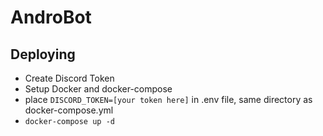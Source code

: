 # AndroBot

## Deploying
 
* Create Discord Token
* Setup Docker and docker-compose
* place `DISCORD_TOKEN=[your token here]` in .env file, same directory as docker-compose.yml
* `docker-compose up -d`